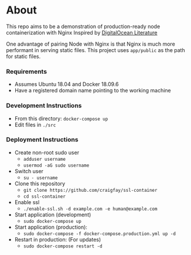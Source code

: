 # About
This repo aims to be a demonstration of production-ready node containerization with Nginx
Inspired by [DigitalOcean Literature](https://www.digitalocean.com/community/tutorials/how-to-secure-a-containerized-node-js-application-with-nginx-let-s-encrypt-and-docker-compose)

One advantage of pairing Node with Nginx is that Nginx is much more performant in serving static files.
This project uses `app/public` as the path for static files.

### Requirements
* Assumes Ubuntu 18.04 and Docker 18.09.6
* Have a registered domain name pointing to the working machine

### Development Instructions
* From this directory: `docker-compose up`
* Edit files in `./src`

### Deployment Instructions
* Create non-root sudo user
  * `adduser username`
  * `usermod -aG sudo username`
* Switch user
  * `su - username`
* Clone this repository
  * `git clone https://github.com/craigfay/ssl-container`
  * `cd ssl-container`
* Enable ssl
  * `./enable-ssl.sh -d example.com -e human@example.com`
* Start application (development)
  * `sudo docker-compose up`
* Start application (production):
  * `sudo docker-compose -f docker-compose.production.yml up -d`
* Restart in production: (For updates)
  * `sudo docker-compose restart -d`
